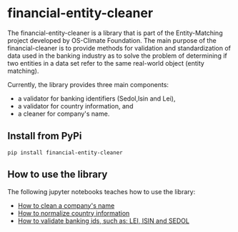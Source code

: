 # financial-entity-cleaner
The financial-entity-cleaner is a library that is part of the Entity-Matching project developed by OS-Climate Foundation. The main purpose of the financial-cleaner is to provide methods for validation and standardization of data used in the banking industry as to solve the problem of determining if two entities in a data set refer to the same real-world object (entity matching).

Currently, the library provides three main components:
- a validator for banking identifiers (Sedol,Isin and Lei),
- a validator for country information, and 
- a cleaner for company's name.

## Install from PyPi

```
pip install financial-entity-cleaner
```

## How to use the library

The following jupyter notebooks teaches how to use the library:

- [How to clean a company's name](https://github.com/os-climate/financial-entity-cleaner/blob/main/notebooks/how-to/Clean%20a%20company's%20name.ipynb)
- [How to normalize country information](https://github.com/os-climate/financial-entity-cleaner/blob/main/notebooks/how-to/Normalize%20country%20information.ipynb)
- [How to validate banking ids, such as: LEI, ISIN and SEDOL](https://github.com/os-climate/financial-entity-cleaner/blob/main/notebooks/how-to/Validate%20banking%20IDs.ipynb)
